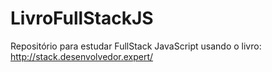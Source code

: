 # LivroFullStackJS
Repositório para estudar FullStack JavaScript usando o livro: http://stack.desenvolvedor.expert/
